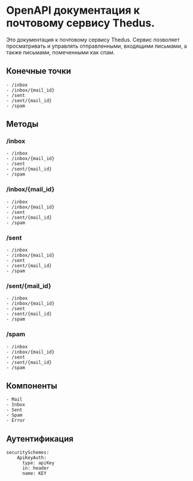 # OpenAPI документация к почтовому сервису Thedus.

Это документация к почтовому сервису Thedus. Сервис позволяет просматривать и управлять отправленными, входящими письмами, а также письмами, помеченными как спам.

## Конечные точки

```
- /inbox
- /inbox/{mail_id}
- /sent
- /sent/{mail_id}
- /spam
```

## Методы

### /inbox

```
- /inbox
- /inbox/{mail_id}
- /sent
- /sent/{mail_id}
- /spam
```

### /inbox/{mail_id}

```
- /inbox
- /inbox/{mail_id}
- /sent
- /sent/{mail_id}
- /spam
```

### /sent

```
- /inbox
- /inbox/{mail_id}
- /sent
- /sent/{mail_id}
- /spam
```

### /sent/{mail_id}

```
- /inbox
- /inbox/{mail_id}
- /sent
- /sent/{mail_id}
- /spam
```

### /spam

```
- /inbox
- /inbox/{mail_id}
- /sent
- /sent/{mail_id}
- /spam
```

## Компоненты

```
- Mail
- Inbox
- Sent
- Spam
- Error
```

## Аутентификация

```
securitySchemes:
    ApiKeyAuth:
      type: apiKey
      in: header
      name: KEY
```
